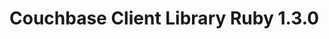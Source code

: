 <a id="couchbase-sdk-ruby-1-3-0"></a>

# Couchbase Client Library Ruby 1.3.0

<a id="getting-started"></a>
